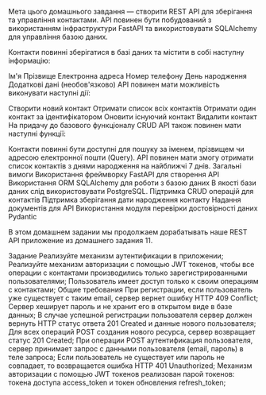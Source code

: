 Мета цього домашнього завдання — створити REST API для зберігання та управління контактами. API повинен бути побудований з використанням інфраструктури FastAPI та використовувати SQLAlchemy для управління базою даних.

Контакти повинні зберігатися в базі даних та містити в собі наступну інформацію:

Ім'я
Прізвище
Електронна адреса
Номер телефону
День народження
Додаткові дані (необов'язково)
API повинен мати можливість виконувати наступні дії:

Створити новий контакт
Отримати список всіх контактів
Отримати один контакт за ідентифікатором
Оновити існуючий контакт
Видалити контакт
На придачу до базового функціоналу CRUD API також повинен мати наступні функції:

Контакти повинні бути доступні для пошуку за іменем, прізвищем чи адресою електронної пошти (Query).
API повинен мати змогу отримати список контактів з днями народження на найближчі 7 днів.
Загальні вимоги
Використання фреймворку FastAPI для створення API
Використання ORM SQLAlchemy для роботи з базою даних
В якості бази даних слід використовувати PostgreSQL.
Підтримка CRUD операцій для контактів
Підтримка зберігання дати народження контакту
Надання документів для API
Використання модуля перевірки достовірності даних Pydantic



В этом домашнем задании мы продолжаем дорабатывать наше REST API приложение из домашнего задания 11.

Задание
Реализуйте механизм аутентификации в приложении;
Реализуйте механизм авторизации с помощью JWT токенов, чтобы все операции с контактами производились только зарегистрированными пользователями;
Пользователь имеет доступ только к своим операциям с контактами;
Общие требования
При регистрации, если пользователь уже существует с таким email, сервер вернет ошибку HTTP 409 Conflict;
Сервер хеширует пароль и не хранит его в открытом виде в базе данных;
В случае успешной регистрации пользователя сервер должен вернуть HTTP статус ответа 201 Created и данные нового пользователя;
Для всех операций POST создания нового ресурса, сервер возвращает статус 201 Created;
При операции POST аутентификация пользователя, сервер принимает запрос с данными пользователя (email, пароль) в теле запроса;
Если пользователь не существует или пароль не совпадает, то возвращается ошибка HTTP 401 Unauthorized;
Механизм авторизации с помощью JWT токенов реализован парой токенов: токена доступа access_token и токен обновления refresh_token;